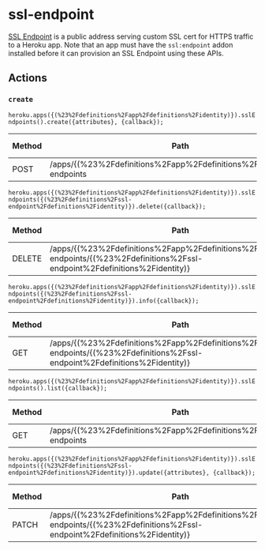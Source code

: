 # ssl-endpoint

[SSL Endpoint](https://devcenter.heroku.com/articles/ssl-endpoint) is a public address serving custom SSL cert for HTTPS traffic to a Heroku app. Note that an app must have the `ssl:endpoint` addon installed before it can provision an SSL Endpoint using these APIs.

## Actions

### `create`

`heroku.apps({(%23%2Fdefinitions%2Fapp%2Fdefinitions%2Fidentity)}).sslEndpoints().create({attributes}, {callback});`

Method | Path | Expected Status(es)
--- | --- | ---
POST | /apps/{(%23%2Fdefinitions%2Fapp%2Fdefinitions%2Fidentity)}/ssl-endpoints | ### `delete`

`heroku.apps({(%23%2Fdefinitions%2Fapp%2Fdefinitions%2Fidentity)}).sslEndpoints({(%23%2Fdefinitions%2Fssl-endpoint%2Fdefinitions%2Fidentity)}).delete({callback});`

Method | Path | Expected Status(es)
--- | --- | ---
DELETE | /apps/{(%23%2Fdefinitions%2Fapp%2Fdefinitions%2Fidentity)}/ssl-endpoints/{(%23%2Fdefinitions%2Fssl-endpoint%2Fdefinitions%2Fidentity)} | ### `info`

`heroku.apps({(%23%2Fdefinitions%2Fapp%2Fdefinitions%2Fidentity)}).sslEndpoints({(%23%2Fdefinitions%2Fssl-endpoint%2Fdefinitions%2Fidentity)}).info({callback});`

Method | Path | Expected Status(es)
--- | --- | ---
GET | /apps/{(%23%2Fdefinitions%2Fapp%2Fdefinitions%2Fidentity)}/ssl-endpoints/{(%23%2Fdefinitions%2Fssl-endpoint%2Fdefinitions%2Fidentity)} | ### `list`

`heroku.apps({(%23%2Fdefinitions%2Fapp%2Fdefinitions%2Fidentity)}).sslEndpoints().list({callback});`

Method | Path | Expected Status(es)
--- | --- | ---
GET | /apps/{(%23%2Fdefinitions%2Fapp%2Fdefinitions%2Fidentity)}/ssl-endpoints | ### `update`

`heroku.apps({(%23%2Fdefinitions%2Fapp%2Fdefinitions%2Fidentity)}).sslEndpoints({(%23%2Fdefinitions%2Fssl-endpoint%2Fdefinitions%2Fidentity)}).update({attributes}, {callback});`

Method | Path | Expected Status(es)
--- | --- | ---
PATCH | /apps/{(%23%2Fdefinitions%2Fapp%2Fdefinitions%2Fidentity)}/ssl-endpoints/{(%23%2Fdefinitions%2Fssl-endpoint%2Fdefinitions%2Fidentity)} | 